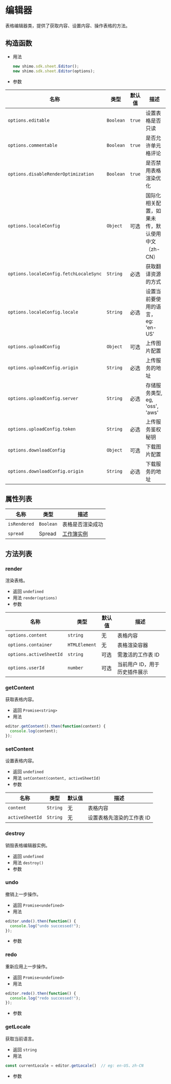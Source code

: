 # 编辑器

表格编辑器类，提供了获取内容、设置内容、操作表格的方法。

## 构造函数

- 用法

  ```js
  new shimo.sdk.sheet.Editor();
  new shimo.sdk.sheet.Editor(options);
  ```

- 参数

| 名称                                | 类型      | 默认值 | 描述                              |
| ----------------------------------- | --------- | ------ | --------------------------------- |
| `options.editable`                  | `Boolean` | `true` | 设置表格是否只读                  |
| `options.commentable`               | `Boolean` | `true` | 是否允许单元格评论                |
| `options.disableRenderOptimization` | `Boolean` | `true` | 是否禁用表格渲染优化              |
| `options.localeConfig`              | `Object`  | 可选   | 国际化相关配置，如果未传，默认使用中文（zh-CN）  |
| `options.localeConfig.fetchLocaleSync` | `String`  | 必选   | 获取翻译资源的方式  |
| `options.localeConfig.locale`       | `String`  | 必选   |  设置当前要使用的语言，eg: 'en-US' | 
| `options.uploadConfig`              | `Object`  | 可选   | 上传图片配置                      |
| `options.uploadConfig.origin`       | `String`  | 必选   | 上传服务的地址                    |
| `options.uploadConfig.server`       | `String`  | 必选   | 存储服务类型, eg, 'oss', 'aws' |
| `options.uploadConfig.token`        | `String`  | 必选   | 上传服务鉴权秘钥                  |
| `options.downloadConfig`            | `Object`  | 可选   | 下载图片配置                      |
| `options.downloadConfig.origin`     | `String`  | 必选   | 下载服务的地址                    |

## 属性列表

| 名称         | 类型      | 描述                    |
| ------------ | --------- | ----------------------- |
| `isRendered` | `Boolean` | 表格是否渲染成功        |
| `spread`     | Spread    | [工作簿实例](spread.md) |

## 方法列表

### render

渲染表格。

- 返回 `undefined`
- 用法 `render(options)`
- 参数

| 名称                | 类型          | 默认值 | 描述         |
| ------------------- | ------------- | ------ | ------------ |
| `options.content`   | `string`      | 无     | 表格内容     |
| `options.container` | `HTMLElement` | 无     | 表格渲染容器 |
| `options.activeSheetId` | `string` | 可选     | 需激活的工作表 ID |
| `options.userId` | `number` | 可选     | 当前用户 ID，用于历史插件展示 |

### getContent

获取表格内容。

- 返回 `Promise<string>`
- 用法

```js
editor.getContent().then(function(content) {
  console.log(content);
});
```

### setContent

设置表格内容。

- 返回 `undefined`
- 用法 `setContent(content, activeSheetId)`
- 参数

| 名称            | 类型     | 默认值 | 描述                      |
| --------------- | -------- | ------ | ------------------------- |
| `content`       | `String` | 无     | 表格内容                  |
| `activeSheetId` | `String` | 无     | 设置表格先渲染的工作表 ID |

### destroy

销毁表格编辑器实例。

- 返回 `undefined`
- 用法 `destroy()`
- 参数

### undo

撤销上一步操作。

- 返回 `Promise<undefined>`
- 用法

```js
editor.undo().then(function() {
  console.log("undo successed!");
});
```

- 参数

### redo

重新应用上一步操作。

- 返回 `Promise<undefined>`
- 用法

```js
editor.redo().then(function() {
  console.log("redo successed!");
});
```

- 参数


### getLocale

获取当前语言。

- 返回 `string`
- 用法

```js
const currentLocale = editor.getLocale()  // eg: en-US、zh-CN
```

- 参数
